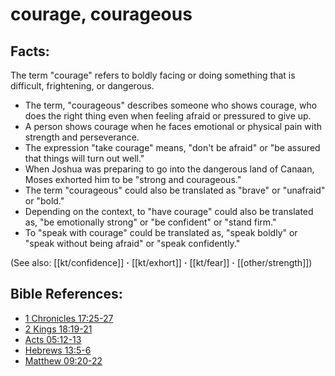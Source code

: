 # courage, courageous  #

## Facts: ##

The term "courage" refers to boldly facing or doing something that is difficult, frightening, or dangerous. 

* The term, "courageous" describes someone who shows courage, who does the right thing even when feeling afraid or pressured to give up.
* A person shows courage when he faces emotional or physical pain with strength and perseverance.
* The expression "take courage" means, "don't be afraid" or "be assured that things will turn out well."
* When Joshua was preparing to go into the dangerous land of Canaan, Moses exhorted him to be "strong and courageous." 
* The term "courageous" could also be translated as "brave" or "unafraid" or "bold."
* Depending on the context, to "have courage" could also be translated as, "be emotionally strong" or "be confident" or "stand firm."
* To "speak with courage" could be translated as, "speak boldly" or "speak without being afraid" or "speak confidently."

(See also: [[kt/confidence]] **·** [[kt/exhort]] **·** [[kt/fear]] **·** [[other/strength]])

## Bible References: ##

* [1 Chronicles 17:25-27](en/tn/1ch/help/17/25)
* [2 Kings 18:19-21](en/tn/2ki/help/18/19)
* [Acts 05:12-13](en/tn/act/help/05/12)
* [Hebrews 13:5-6](en/tn/heb/help/13/05)
* [Matthew 09:20-22](en/tn/mat/help/09/20)